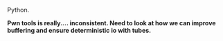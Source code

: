 Python. 

**Pwn tools is really.... inconsistent. Need to look at how we can improve buffering and ensure deterministic io with tubes.**

